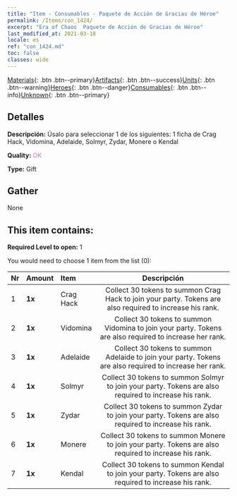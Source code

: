 ```yaml
---
title: "Item - Consumables - Paquete de Acción de Gracias de Héroe"
permalink: /Items/con_1424/
excerpt: "Era of Chaos  Paquete de Acción de Gracias de Héroe"
last_modified_at: 2021-03-18
locale: es
ref: "con_1424.md"
toc: false
classes: wide
---
```

 [Materials](/es/Items/){: .btn .btn--primary}[Artifacts](/es/Items/Artifacts/){: .btn .btn--success}[Units](/es/Items/Units/){: .btn .btn--warning}[Heroes](/es/Items/Heroes/){: .btn .btn--danger}[Consumables](/es/Items/Consumables/){: .btn .btn--info}[Unknown](/es/Items/Unknown/){: .btn .btn--primary}

## Detalles
 **Descripción:** Úsalo para seleccionar 1 de los siguientes: 1 ficha de Crag Hack, Vidomina, Adelaide, Solmyr, Zydar, Monere o Kendal

 **Quality:** <span style="color: #DA70D6">OK</span>

 **Type:** Gift

## Gather

  None

## This item contains:

 **Required Level to open:** 1

 You would need to choose 1 item from the list (0):

  | Nr | Amount |     Item    | Descripción |
  |:---|:-------|:------------|:-----------:|
  | 1 |  **1x** | Crag Hack | Collect 30 tokens to summon Crag Hack to join your party. Tokens are also required to increase his rank.  | 
  | 2 |  **1x** | Vidomina | Collect 30 tokens to summon Vidomina to join your party. Tokens are also required to increase her rank.  | 
  | 3 |  **1x** | Adelaide | Collect 30 tokens to summon Adelaide to join your party. Tokens are also required to increase her rank.  | 
  | 4 |  **1x** | Solmyr | Collect 30 tokens to summon Solmyr to join your party. Tokens are also required to increase his rank.  | 
  | 5 |  **1x** | Zydar | Collect 30 tokens to summon Zydar to join your party. Tokens are also required to increase his rank.  | 
  | 6 |  **1x** | Monere | Collect 30 tokens to summon Monere to join your party. Tokens are also required to increase his rank.  | 
  | 7 |  **1x** | Kendal | Collect 30 tokens to summon Kendal to join your party. Tokens are also required to increase his rank.  | 
